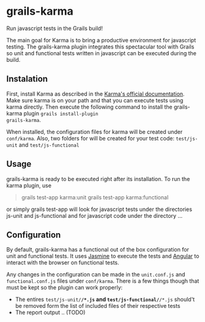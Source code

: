 grails-karma
============
Run javascript tests in the Grails build!

The main goal for Karma is to bring a productive environment for javascript testing. 
The grails-karma plugin integrates this spectacular tool with Grails so unit and functional tests written in javascript can be executed during the build.

## Instalation
First, install Karma as described in the [Karma's official documentation](http://karma-runner.github.io/0.10/index.html). Make sure karma is on your path and that you can execute tests using karma directly.
Then execute the following command to install the grails-karma plugin <code>grails install-plugin grails-karma</code>.

When installed, the configuration files for karma will be created under <code>conf/karma</code>. Also, two folders for will be created for your test code: <code>test/js-unit</code> and <code>test/js-functional</code>

## Usage
grails-karma is ready to be executed right after its installation. 
To run the karma plugin, use 
> grails test-app karma:unit
> grails test-app karma:functional

or simply grails test-app
will look for javascript tests under the directories js-unit and js-functional and for javascript code under the directory …


## Configuration
By default, grails-karma has a functional out of the box configuration for unit and functional tests. 
It uses [Jasmine](http://pivotal.github.io/jasmine/) to execute the tests and [Angular](http://docs.angularjs.org/guide/dev_guide.e2e-testing) to interact with the browser on functional tests.

Any changes in the configuration can be made in the <code>unit.conf.js</code> and <code>functional.conf.js</code> files under <code>conf/karma</code>. 
There is a few things though that must be kept so the plugin can work properly:
* The entires <code>test/js-unit/**/*.js</code> and <code>test/js-functional/**/*.js</code> should't be removed form the list of included files of their respective tests
* The report output .. (TODO)

